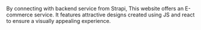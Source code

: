 By connecting with backend service from Strapi, This website offers an E-commerce service. It features attractive designs created using JS and react to ensure a visually appealing experience.
